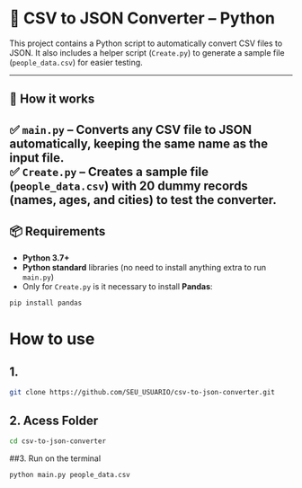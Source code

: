 # 📂 CSV to JSON Converter – Python

This project contains a Python script to automatically convert CSV files to JSON. 
It also includes a helper script (`Create.py`) to generate a sample file (`people_data.csv`) for easier testing.

---

## 🚀 How it works

✅ **`main.py`** – Converts any CSV file to JSON automatically, keeping the same name as the input file.  
✅ **`Create.py`** – Creates a sample file (`people_data.csv`) with 20 dummy records (names, ages, and cities) to test the converter.
---

## 📦 Requirements

- **Python 3.7+**
- **Python standard** libraries (no need to install anything extra to run `main.py`)
- Only for `Create.py` is it necessary to install **Pandas**:

```bash
pip install pandas
```

# How to use
## 1.
```bash
git clone https://github.com/SEU_USUARIO/csv-to-json-converter.git
```

## 2. Acess Folder
```bash
cd csv-to-json-converter
```

##3. Run on the terminal
```bash
python main.py people_data.csv
```



